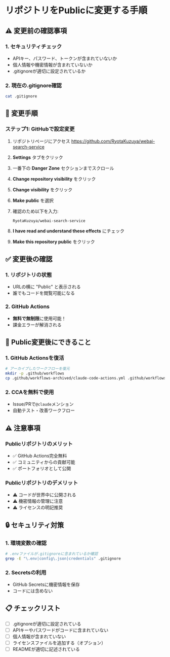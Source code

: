 # リポジトリをPublicに変更する手順

## ⚠️ 変更前の確認事項

### 1. セキュリティチェック
- APIキー、パスワード、トークンが含まれていないか
- 個人情報や機密情報が含まれていないか
- .gitignoreが適切に設定されているか

### 2. 現在の.gitignore確認
```bash
cat .gitignore
```

## 📝 変更手順

### ステップ1: GitHubで設定変更

1. リポジトリページにアクセス
   https://github.com/RyotaKuzuya/webai-search-service

2. **Settings** タブをクリック

3. 一番下の **Danger Zone** セクションまでスクロール

4. **Change repository visibility** をクリック

5. **Change visibility** をクリック

6. **Make public** を選択

7. 確認のため以下を入力:
   ```
   RyotaKuzuya/webai-search-service
   ```

8. **I have read and understand these effects** にチェック

9. **Make this repository public** をクリック

## ✅ 変更後の確認

### 1. リポジトリの状態
- URLの横に "Public" と表示される
- 誰でもコードを閲覧可能になる

### 2. GitHub Actions
- **無料で無制限**に使用可能！
- 課金エラーが解消される

## 🎉 Public変更後にできること

### 1. GitHub Actionsを復活
```bash
# アーカイブしたワークフローを復元
mkdir -p .github/workflows
cp .github/workflows-archived/claude-code-actions.yml .github/workflows/
```

### 2. CCAを無料で使用
- Issue/PRで`@claude`メンション
- 自動テスト・改善ワークフロー

## ⚠️ 注意事項

### Publicリポジトリのメリット
- ✅ GitHub Actions完全無料
- ✅ コミュニティからの貢献可能
- ✅ ポートフォリオとして公開

### Publicリポジトリのデメリット
- ⚠️ コードが世界中に公開される
- ⚠️ 機密情報の管理に注意
- ⚠️ ライセンスの明記推奨

## 🔒 セキュリティ対策

### 1. 環境変数の確認
```bash
# .envファイルが.gitignoreに含まれているか確認
grep -E "\.env|config\.json|credentials" .gitignore
```

### 2. Secretsの利用
- GitHub Secretsに機密情報を保存
- コードには含めない

## 📋 チェックリスト

- [ ] .gitignoreが適切に設定されている
- [ ] APIキーやパスワードがコードに含まれていない
- [ ] 個人情報が含まれていない
- [ ] ライセンスファイルを追加する（オプション）
- [ ] READMEが適切に記述されている